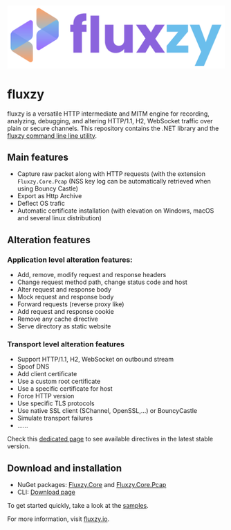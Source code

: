 
![alt text](assets/full-logo.png "Title")

# fluxzy 

fluxzy is a versatile HTTP intermediate and MITM engine for recording, analyzing, debugging, and altering HTTP/1.1, H2, WebSocket traffic over plain or secure channels.
This repository contains the .NET library and the [fluxzy command line line utility](https://www.fluxzy.io/download#cli).

## Main features 
- Capture raw packet along with HTTP requests (with the extension `Fluxzy.Core.Pcap` (NSS key log can be automatically retrieved when using Bouncy Castle)
- Export as Http Archive
- Deflect OS trafic
- Automatic certificate installation (with elevation on Windows, macOS and several linux distribution)
  

## Alteration features 

### Application level alteration features:
- Add, remove, modify request and response headers
- Change request method path, change status code and host
- Alter request and response body
- Mock request and response body
- Forward requests (reverse proxy like)
- Add request and response cookie
- Remove any cache directive
- Serve directory as static website 

### Transport level alteration features
- Support HTTP/1.1, H2, WebSocket on outbound stream
- Spoof DNS
- Add client certificate
- Use a custom root certificate
- Use a specific certificate for host
- Force HTTP version
- Use specific TLS protocols
- Use native SSL client (SChannel, OpenSSL,...) or BouncyCastle
- Simulate transport failures
- ......

Check this [dedicated page](https://www.fluxzy.io/rule/find/) to see available directives in the latest stable version. 

## Download and installation 

- NuGet packages: [Fluxzy.Core](https://www.nuget.org/packages/Fluxzy.Core) and [Fluxzy.Core.Pcap](https://www.nuget.org/packages/Fluxzy.Core.Pcap/)
- CLI:  [Download page](https://www.fluxzy.io/download#cli)



To get started quickly, take a look at the [samples](https://github.com/haga-rak/fluxzy.core/tree/main/samples).


For more information, visit [fluxzy.io](https://fluxzy.io).
